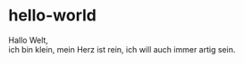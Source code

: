 # hello-world
Hallo Welt, </br> 
ich bin klein, mein Herz ist rein, ich will auch immer artig sein.
